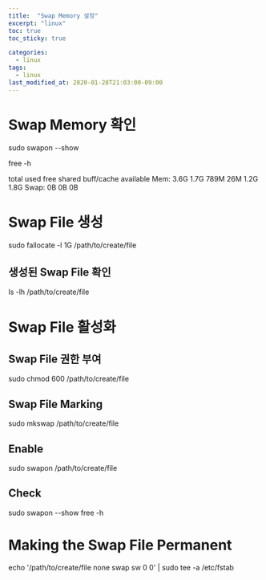 ```yaml
---
title:  "Swap Memory 설정"
excerpt: "linux"
toc: true
toc_sticky: true

categories:
  - linux
tags:
  - linux
last_modified_at: 2020-01-28T21:03:00-09:00
---
```


# Swap Memory 확인

sudo swapon --show

free -h

total        used        free      shared  buff/cache   available
Mem:           3.6G        1.7G        789M         26M        1.2G        1.8G
Swap:            0B          0B          0B

# Swap File 생성

sudo fallocate -l 1G /path/to/create/file

## 생성된 Swap File 확인

ls -lh /path/to/create/file

# Swap File 활성화

## Swap File 권한 부여

sudo chmod 600 /path/to/create/file

## Swap File Marking

sudo mkswap /path/to/create/file

## Enable

sudo swapon /path/to/create/file

## Check

sudo swapon --show
free -h

# Making the Swap File Permanent

echo '/path/to/create/file none swap sw 0 0' | sudo tee -a /etc/fstab
